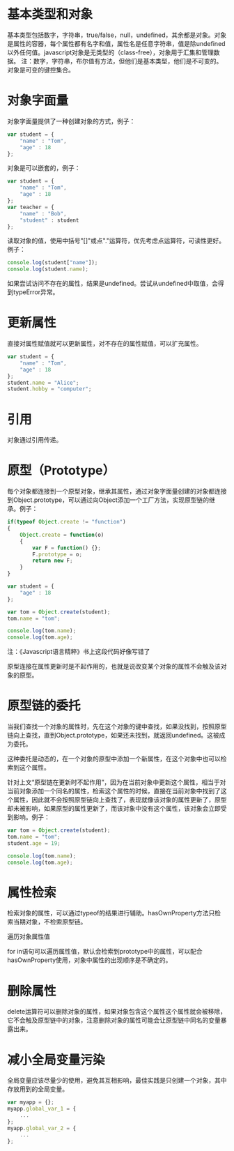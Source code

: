 # 基本类型和对象

基本类型包括数字，字符串，true/false，null，undefined，其余都是对象。对象是属性的容器，每个属性都有名字和值，属性名是任意字符串，值是除undefined以外任何值。javascript对象是无类型的（class-free），对象用于汇集和管理数据。
注：数字，字符串，布尔值有方法，但他们是基本类型，他们是不可变的。对象是可变的键控集合。

# 对象字面量

对象字面量提供了一种创建对象的方式，例子：
```javascript
var student = {
	"name" : "Tom",
	"age" : 18
};
```

对象是可以嵌套的，例子：
```javascript
var student = {
	"name" : "Tom",
	"age" : 18
};
var teacher = {
	"name" : "Bob",
	"student" : student
};
```

读取对象的值，使用中括号"[]"或点"."运算符，优先考虑点运算符，可读性更好。例子：
```javascript
console.log(student["name"]);
console.log(student.name);
```

如果尝试访问不存在的属性，结果是undefined。尝试从undefined中取值，会得到typeError异常。

# 更新属性

直接对属性赋值就可以更新属性，对不存在的属性赋值，可以扩充属性。

```javascript
var student = {
	"name" : "Tom",
	"age" : 18
};
student.name = "Alice";
student.hobby = "computer";
```

# 引用

对象通过引用传递。

# 原型（Prototype）

每个对象都连接到一个原型对象，继承其属性，通过对象字面量创建的对象都连接到Object.prototype，可以通过向Object添加一个工厂方法，实现原型链的继承。例子：

```javascript
if(typeof Object.create != "function")
{
	Object.create = function(o)
	{
		var F = function() {};
		F.prototype = o;
		return new F;
	}
}

var student = {
	"age" : 18
};

var tom = Object.create(student);
tom.name = "tom";

console.log(tom.name);
console.log(tom.age);
```

注：《Javascript语言精粹》书上这段代码好像写错了

原型连接在属性更新时是不起作用的，也就是说改变某个对象的属性不会触及该对象的原型。

# 原型链的委托

当我们查找一个对象的属性时，先在这个对象的键中查找，如果没找到，按照原型链向上查找，直到Object.prototype，如果还未找到，就返回undefined。这被成为委托。

这种委托是动态的，在一个对象的原型中添加一个新属性，在这个对象中也可以检索到这个属性。

针对上文“原型链在更新时不起作用”，因为在当前对象中更新这个属性，相当于对当前对象添加一个同名的属性，检索这个属性的时候，直接在当前对象中找到了这个属性，因此就不会按照原型链向上查找了，表现就像该对象的属性更新了，原型却未被影响，如果原型的属性更新了，而该对象中没有这个属性，该对象会立即受到影响。例子：

```javascript
var tom = Object.create(student);
tom.name = "tom";
student.age = 19;

console.log(tom.name);
console.log(tom.age);
```

# 属性检索

检索对象的属性，可以通过typeof的结果进行辅助。hasOwnProperty方法只检索当期对象，不检索原型链。

遍历对象属性值

for in语句可以遍历属性值，默认会检索到prototype中的属性，可以配合hasOwnProperty使用，对象中属性的出现顺序是不确定的。

# 删除属性

delete运算符可以删除对象的属性，如果对象包含这个属性这个属性就会被移除，它不会触及原型链中的对象，注意删除对象的属性可能会让原型链中同名的变量暴露出来。

# 减小全局变量污染

全局变量应该尽量少的使用，避免其互相影响，最佳实践是只创建一个对象，其中存放用到的全局变量。

```javascript
var myapp = {};
myapp.global_var_1 = {
    ...
};
myapp.global_var_2 = {
    ...
};
```
